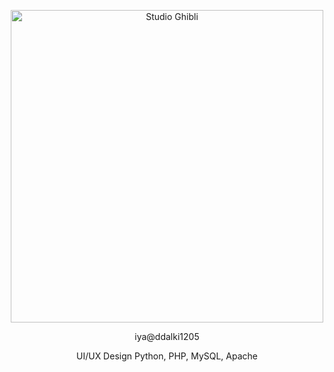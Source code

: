 <p align="center">
  <img src="https://media.giphy.com/media/ZYZEFjLzOV3fq/giphy.gif" alt="Studio Ghibli" width="500">
</p>
<p align="center">
  iya@ddalki1205
</p>

<p align="center">
  UI/UX Design
  Python, PHP, MySQL, Apache
</p>
<!---
ddalki1205/ddalki1205 is a ✨ special ✨ repository because its `README.md` (this file) appears on your GitHub profile.
You can click the Preview link to take a look at your changes.
--->
